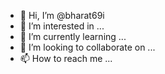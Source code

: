 - 👋 Hi, I’m @bharat69i
- 👀 I’m interested in ...
- 🌱 I’m currently learning ...
- 💞️ I’m looking to collaborate on ...
- 📫 How to reach me ...

<!---
bharat69i/bharat69i is a ✨ special ✨ repository because its `README.md` (this file) appears on your GitHub profile.
You can click the Preview link to take a look at your changes.
--->
